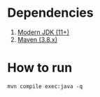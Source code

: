# Dependencies

1. [Modern JDK (11+)](https://openjdk.java.net/install/)
2. [Maven (3.8.x)](https://maven.apache.org/)

# How to run

```
mvn compile exec:java -q
```
